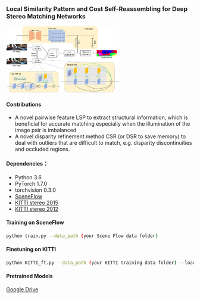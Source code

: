 ### Local Similarity Pattern and Cost Self-Reassembling for Deep Stereo Matching Networks  

<img src="figure/figure.png" width="60%" height="50%">

#### Contributions
- A novel pairwise feature LSP to extract structural information, which is beneficial for accurate matching especially when the illumination of the image pair is imbalanced
- A novel disparity refinement method CSR (or DSR to save memory) to deal with outliers that are difficult to match, e.g. disparity discontinuities and occluded regions.

#### Dependencies：
- Python 3.6
- PyTorch 1.7.0
- torchvision 0.3.0
- [SceneFlow](https://lmb.informatik.uni-freiburg.de/resources/datasets/SceneFlowDatasets.en.html)
- [KITTI stereo 2015](http://www.cvlibs.net/datasets/kitti/eval_scene_flow.php?benchmark=stereo)
- [KITTI stereo 2012](http://www.cvlibs.net/datasets/kitti/eval_stereo_flow.php?benchmark=stereo)


#### Training on SceneFlow

```bash
python train.py --data_path (your Scene Flow data folder)
```

#### Finetuning on KITTI

```bash
python KITTI_ft.py --data_path (your KITTI training data folder) --load_path (the path of the model trained on SceneFlow)
```
#### Pretrained Models
[Google Drive](https://drive.google.com/drive/folders/1Ud9-HpHSXE5qMRQ17Fs8BNLfyE2VW03U?usp=sharing)
